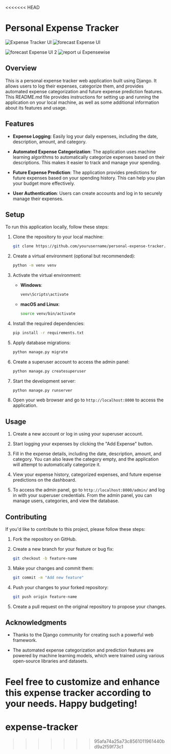 <<<<<<< HEAD
# Personal Expense Tracker
![Expense Tracker UI](https://github.com/hemantshirsath/Expensetracker/assets/102463335/f31d97f4-4841-44cb-b2af-62286c60a0c9)
![forecast Expense UI ](https://github.com/hemantshirsath/Expensetracker/assets/102463335/c1188567-39c5-4cc1-8916-24f3d3712ee8)

![forecast Expense UI 2](https://github.com/hemantshirsath/Expensetracker/assets/102463335/a2088949-c4f6-4d18-ba23-308ce3ad19f4)
![report ui Expensewise](https://github.com/hemantshirsath/Expensetracker/assets/102463335/c3271340-d3ea-4171-9618-04c8c0a98759)

## Overview

This is a personal expense tracker web application built using Django. It allows users to log their expenses, categorize them, and provides automated expense categorization and future expense prediction features. This README.md file provides instructions for setting up and running the application on your local machine, as well as some additional information about its features and usage.

## Features

- **Expense Logging**: Easily log your daily expenses, including the date, description, amount, and category.

- **Automated Expense Categorization**: The application uses machine learning algorithms to automatically categorize expenses based on their descriptions. This makes it easier to track and manage your spending.

- **Future Expense Prediction**: The application provides predictions for future expenses based on your spending history. This can help you plan your budget more effectively.

- **User Authentication**: Users can create accounts and log in to securely manage their expenses.

## Setup

To run this application locally, follow these steps:

1. Clone the repository to your local machine:

   ```bash
   git clone https://github.com/yourusername/personal-expense-tracker.git
   ```

2. Create a virtual environment (optional but recommended):

   ```bash
   python -m venv venv
   ```

3. Activate the virtual environment:

   - **Windows**:

     ```bash
     venv\Scripts\activate
     ```

   - **macOS and Linux**:

     ```bash
     source venv/bin/activate
     ```

4. Install the required dependencies:

   ```bash
   pip install -r requirements.txt
   ```

5. Apply database migrations:

   ```bash
   python manage.py migrate
   ```

6. Create a superuser account to access the admin panel:

   ```bash
   python manage.py createsuperuser
   ```

7. Start the development server:

   ```bash
   python manage.py runserver
   ```

8. Open your web browser and go to `http://localhost:8000` to access the application.

## Usage

1. Create a new account or log in using your superuser account.

2. Start logging your expenses by clicking the "Add Expense" button.

3. Fill in the expense details, including the date, description, amount, and category. You can also leave the category empty, and the application will attempt to automatically categorize it.

4. View your expense history, categorized expenses, and future expense predictions on the dashboard.

5. To access the admin panel, go to `http://localhost:8000/admin/` and log in with your superuser credentials. From the admin panel, you can manage users, categories, and view the database.

## Contributing

If you'd like to contribute to this project, please follow these steps:

1. Fork the repository on GitHub.

2. Create a new branch for your feature or bug fix:

   ```bash
   git checkout -b feature-name
   ```

3. Make your changes and commit them:

   ```bash
   git commit -m "Add new feature"
   ```

4. Push your changes to your forked repository:

   ```bash
   git push origin feature-name
   ```

5. Create a pull request on the original repository to propose your changes.

## Acknowledgments

- Thanks to the Django community for creating such a powerful web framework.

- The automated expense categorization and prediction features are powered by machine learning models, which were trained using various open-source libraries and datasets.

Feel free to customize and enhance this expense tracker according to your needs. Happy budgeting!
=======
# expense-tracker
>>>>>>> 95afa74a25a73c8561011961440bd9a2f59f73c1
